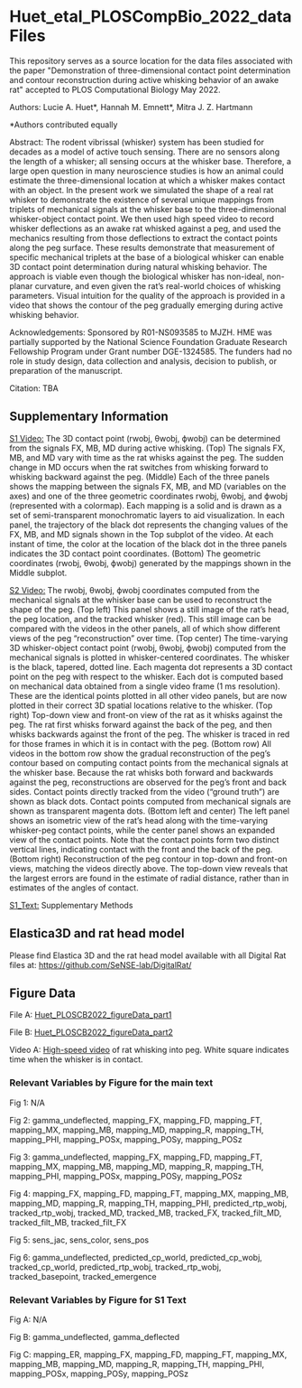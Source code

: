 # Huet_etal_PLOSCompBio_2022_dataFiles

This repository serves as a source location for the data files associated with the paper "Demonstration of three-dimensional contact point determination and contour reconstruction during active whisking behavior of an awake rat" accepted to PLOS Computational Biology May 2022. 

Authors: Lucie A. Huet*, Hannah M. Emnett*, Mitra J. Z. Hartmann

*Authors contributed equally

Abstract: The rodent vibrissal (whisker) system has been studied for decades as a model of active touch sensing. There are no sensors along the length of a whisker; all sensing occurs at the whisker base. Therefore, a large open question in many neuroscience studies is how an animal could estimate the three-dimensional location at which a whisker makes contact with an object. In the present work we simulated the shape of a real rat whisker to demonstrate the existence of several unique mappings from triplets of mechanical signals at the whisker base to the three-dimensional whisker-object contact point. We then used high speed video to record whisker deflections as an awake rat whisked against a peg, and used the mechanics resulting from those deflections to extract the contact points along the peg surface. These results demonstrate that measurement of specific mechanical triplets at the base of a biological whisker can enable 3D contact point determination during natural whisking behavior. The approach is viable even though the biological whisker has non-ideal, non-planar curvature, and even given the rat’s real-world choices of whisking parameters. Visual intuition for the quality of the approach is provided in a video that shows the contour of the peg gradually emerging during active whisking behavior.

Acknowledgements: Sponsored by R01-NS093585 to MJZH. HME was partially supported by the National Science Foundation Graduate Research Fellowship Program under Grant number DGE-1324585. The funders had no role in study design, data collection and analysis, decision to publish, or preparation of the manuscript.

Citation: TBA

## Supplementary Information 
[S1 Video:](SV1_v4_compressed.avi) The 3D contact point (rwobj, θwobj, ϕwobj) can be determined from the signals FX, MB, MD during active whisking. (Top) The signals FX, MB, and MD vary with time as the rat whisks against the peg. The sudden change in MD occurs when the rat switches from whisking forward to whisking backward against the peg. (Middle) Each of the three panels shows the mapping between the signals FX, MB, and MD (variables on the axes) and one of the three geometric coordinates rwobj, θwobj, and ϕwobj (represented with a colormap). Each mapping is a solid and is drawn as a set of semi-transparent monochromatic layers to aid visualization. In each panel, the trajectory of the black dot represents the changing values of the FX, MB, and MD signals shown in the Top subplot of the video. At each instant of time, the color at the location of the black dot in the three panels indicates the 3D contact point coordinates. (Bottom) The geometric coordinates (rwobj, θwobj, ϕwobj) generated by the mappings shown in the Middle subplot.

[S2 Video:](SV2_v1.mp4) The rwobj, θwobj, ϕwobj coordinates computed from the mechanical signals at the whisker base can be used to reconstruct the shape of the peg. (Top left) This panel shows a still image of the rat’s head, the peg location, and the tracked whisker (red). This still image can be compared with the videos in the other panels, all of which show different views of the peg “reconstruction” over time. (Top center) The time-varying 3D whisker-object contact point (rwobj, θwobj, ϕwobj) computed from the mechanical signals is plotted in whisker-centered coordinates. The whisker is the black, tapered, dotted line. Each magenta dot represents a 3D contact point on the peg with respect to the whisker. Each dot is computed based on mechanical data obtained from a single video frame (1 ms resolution). These are the identical points plotted in all other video panels, but are now plotted in their correct 3D spatial locations relative to the whisker. (Top right) Top-down view and front-on view of the rat as it whisks against the peg. The rat first whisks forward against the back of the peg, and then whisks backwards against the front of the peg. The whisker is traced in red for those frames in which it is in contact with the peg. (Bottom row) All videos in the bottom row show the gradual reconstruction of the peg’s contour based on computing contact points from the mechanical signals at the whisker base. Because the rat whisks both forward and backwards against the peg, reconstructions are observed for the peg’s front and back sides. Contact points directly tracked from the video (“ground truth”) are shown as black dots. Contact points computed from mechanical signals are shown as transparent magenta dots. (Bottom left and center) The left panel shows an isometric view of the rat’s head along with the time-varying whisker-peg contact points, while the center panel shows an expanded view of the contact points. Note that the contact points form two distinct vertical lines, indicating contact with the front and the back of the peg. (Bottom right) Reconstruction of the peg contour in top-down and front-on views, matching the videos directly above. The top-down view reveals that the largest errors are found in the estimate of radial distance, rather than in estimates of the angles of contact. 

[S1_Text:](S1_Text.pdf) Supplementary Methods

## Elastica3D and rat head model 
Please find Elastica 3D and the rat head model available with all Digital Rat files at: https://github.com/SeNSE-lab/DigitalRat/

## Figure Data
File A: [Huet_PLOSCB2022_figureData_part1](Huet_PLOSCB2022_figureData_part1.mat)

File B: [Huet_PLOSCB2022_figureData_part2](Huet_PLOSCB2022_figureData_part2.mat)

Video A: [High-speed video](VideoA.mp4) of rat whisking into peg. White square indicates time when the whisker is in contact. 

### Relevant Variables by Figure for the main text
Fig 1: N/A

Fig 2: gamma_undeflected, mapping_FX, mapping_FD, mapping_FT, mapping_MX, mapping_MB, mapping_MD, mapping_R, mapping_TH, mapping_PHI, mapping_POSx, mapping_POSy, mapping_POSz

Fig 3: gamma_undeflected, mapping_FX, mapping_FD, mapping_FT, mapping_MX, mapping_MB, mapping_MD, mapping_R, mapping_TH, mapping_PHI, mapping_POSx, mapping_POSy, mapping_POSz

Fig 4: mapping_FX, mapping_FD, mapping_FT, mapping_MX, mapping_MB, mapping_MD, mapping_R, mapping_TH, mapping_PHI, predicted_rtp_wobj, tracked_rtp_wobj, tracked_MD, tracked_MB, tracked_FX, tracked_filt_MD, tracked_filt_MB, tracked_filt_FX

Fig 5: sens_jac, sens_color, sens_pos

Fig 6: gamma_undeflected, predicted_cp_world, predicted_cp_wobj, tracked_cp_world, predicted_rtp_wobj, tracked_rtp_wobj, tracked_basepoint, tracked_emergence

### Relevant Variables by Figure for S1 Text
Fig A: N/A

Fig B: gamma_undeflected, gamma_deflected

Fig C: mapping_ER, mapping_FX, mapping_FD, mapping_FT, mapping_MX, mapping_MB, mapping_MD, mapping_R, mapping_TH, mapping_PHI, mapping_POSx, mapping_POSy, mapping_POSz

